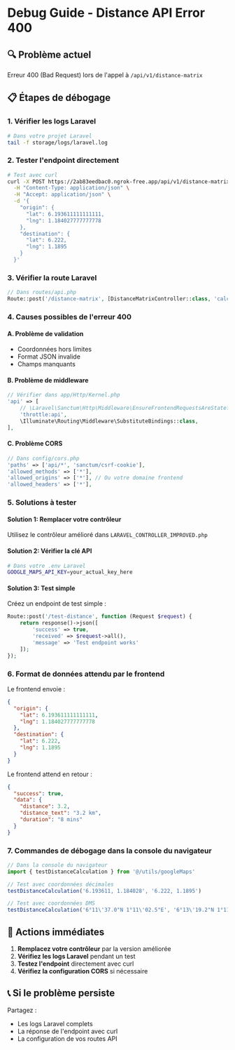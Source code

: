 # Debug Guide - Distance API Error 400

## 🔍 Problème actuel
Erreur 400 (Bad Request) lors de l'appel à `/api/v1/distance-matrix`

## 📋 Étapes de débogage

### 1. Vérifier les logs Laravel
```bash
# Dans votre projet Laravel
tail -f storage/logs/laravel.log
```

### 2. Tester l'endpoint directement
```bash
# Test avec curl
curl -X POST https://2ab83eedbac0.ngrok-free.app/api/v1/distance-matrix \
  -H "Content-Type: application/json" \
  -H "Accept: application/json" \
  -d '{
    "origin": {
      "lat": 6.193611111111111,
      "lng": 1.184027777777778
    },
    "destination": {
      "lat": 6.222,
      "lng": 1.1895
    }
  }'
```

### 3. Vérifier la route Laravel
```php
// Dans routes/api.php
Route::post('/distance-matrix', [DistanceMatrixController::class, 'calculate']);
```

### 4. Causes possibles de l'erreur 400

#### A. Problème de validation
- Coordonnées hors limites
- Format JSON invalide
- Champs manquants

#### B. Problème de middleware
```php
// Vérifier dans app/Http/Kernel.php
'api' => [
    // \Laravel\Sanctum\Http\Middleware\EnsureFrontendRequestsAreStateful::class,
    'throttle:api',
    \Illuminate\Routing\Middleware\SubstituteBindings::class,
],
```

#### C. Problème CORS
```php
// Dans config/cors.php
'paths' => ['api/*', 'sanctum/csrf-cookie'],
'allowed_methods' => ['*'],
'allowed_origins' => ['*'], // Ou votre domaine frontend
'allowed_headers' => ['*'],
```

### 5. Solutions à tester

#### Solution 1: Remplacer votre contrôleur
Utilisez le contrôleur amélioré dans `LARAVEL_CONTROLLER_IMPROVED.php`

#### Solution 2: Vérifier la clé API
```bash
# Dans votre .env Laravel
GOOGLE_MAPS_API_KEY=your_actual_key_here
```

#### Solution 3: Test simple
Créez un endpoint de test simple :
```php
Route::post('/test-distance', function (Request $request) {
    return response()->json([
        'success' => true,
        'received' => $request->all(),
        'message' => 'Test endpoint works'
    ]);
});
```

### 6. Format de données attendu par le frontend

Le frontend envoie :
```json
{
  "origin": {
    "lat": 6.193611111111111,
    "lng": 1.184027777777778
  },
  "destination": {
    "lat": 6.222,
    "lng": 1.1895
  }
}
```

Le frontend attend en retour :
```json
{
  "success": true,
  "data": {
    "distance": 3.2,
    "distance_text": "3.2 km",
    "duration": "8 mins"
  }
}
```

### 7. Commandes de débogage dans la console du navigateur

```javascript
// Dans la console du navigateur
import { testDistanceCalculation } from '@/utils/googleMaps'

// Test avec coordonnées décimales
testDistanceCalculation('6.193611, 1.184028', '6.222, 1.1895')

// Test avec coordonnées DMS
testDistanceCalculation('6°11\'37.0"N 1°11\'02.5"E', '6°13\'19.2"N 1°11\'22.2"E')
```

## 🎯 Actions immédiates

1. **Remplacez votre contrôleur** par la version améliorée
2. **Vérifiez les logs Laravel** pendant un test
3. **Testez l'endpoint** directement avec curl
4. **Vérifiez la configuration CORS** si nécessaire

## 📞 Si le problème persiste

Partagez :
- Les logs Laravel complets
- La réponse de l'endpoint avec curl
- La configuration de vos routes API
